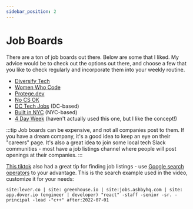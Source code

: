 ```yaml
---
sidebar_position: 2
---
```


# Job Boards

There are a ton of job boards out there. Below are some that I liked. My advice would be to check out the options out there, and choose a few that you like to check regularly and incorporate them into your weekly routine.

- [Diversify Tech](https://www.diversifytech.co/)
- [Women Who Code](https://www.womenwhocode.com/jobs)
- [Protege.dev](https://protege.dev/)
- [No CS OK](https://nocsok.com/)
- [DC Tech Jobs](https://www.dctechpeople.com/dc-tech-jobs) (DC-based)
- [Built in NYC](https://www.builtinnyc.com/jobs/dev-engineering) (NYC-based)
- [4 Day Week](https://4dayweek.io/) (haven't actually used this one, but I like the concept!)

:::tip
Job boards can be expensive, and not all companies post to them. If you have a dream company, it's a good idea to keep an eye on their "careers" page. It's also a great idea to join some local tech Slack communities - most have a job listings channel where people will post openings at their companies.
:::

[This tiktok](https://www.tiktok.com/@tem.bv/video/7132616862885580075) also had a great tip for finding job listings - use [Google search operators](https://static.semrush.com/blog/uploads/files/39/12/39121580a18160d3587274faed6323e2.pdf) to your advantage. This is the search example used in the video, customize it for your needs:

```
site:lever.co | site: greenhouse.io | site:jobs.ashbyhq.com | site: app.dover.io (engineer | developer) "react" -staff -senior -sr. -principal -lead -"c++" after:2022-07-01
```

